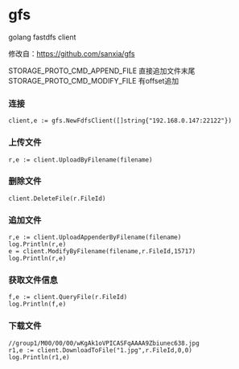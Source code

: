 # gfs
golang fastdfs client

修改自：https://github.com/sanxia/gfs

STORAGE_PROTO_CMD_APPEND_FILE  直接追加文件末尾
STORAGE_PROTO_CMD_MODIFY_FILE  有offset追加

### 连接
```golang
client,e := gfs.NewFdfsClient([]string{"192.168.0.147:22122"})
```

### 上传文件
```golang
r,e := client.UploadByFilename(filename)
```

### 删除文件
```golang
client.DeleteFile(r.FileId)
```

### 追加文件
```golang
r,e := client.UploadAppenderByFilename(filename)
log.Println(r,e)
e = client.ModifyByFilename(filename,r.FileId,15717)
log.Println(r,e)
```

### 获取文件信息
```golang
f,e := client.QueryFile(r.FileId)
log.Println(f,e)
```
### 下载文件
```golang
//group1/M00/00/00/wKgAk1oVPICASFqAAAA9Zbiunec638.jpg
r1,e := client.DownloadToFile("1.jpg",r.FileId,0,0)
log.Println(r1,e)
```
